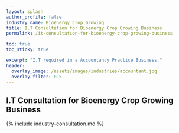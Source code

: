```yaml
---
layout: splash 
author_profile: false 
industry_name: Bioenergy Crop Growing
title: I.T Consultation for Bioenergy Crop Growing Business
permalink: /it-consultation-for-bioenergy-crop-growing-business

toc: true
toc_sticky: true

excerpt: "I.T required in a Accountancy Practice Business."
header:
  overlay_image: /assets/images/industries/accountant.jpg
  overlay_filter: 0.5 
---
```


## I.T Consultation for Bioenergy Crop Growing Business

{% include industry-consultation.md %}
